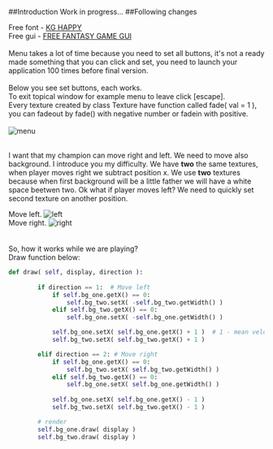 ##Introduction
Work in progress...
##Following changes

Free font - [KG HAPPY](http://www.fontspace.com/kimberly-geswein/kg-happy "KG HAPPY")<br />
Free gui - [FREE FANTASY GAME GUI](http://www.gameart2d.com/free-fantasy-game-gui.html "FREE FANTASY GAME GUI")<br /><br />
Menu takes a lot of time because you need to set all buttons, it's not a ready made something that you can click and set, you need to launch your application 100 times before final version.<br/><br/>
Below you see set buttons, each works.<br/>
To exit topical window for example menu to leave click [escape]. <br/>
Every texture created by class Texture have function called fade( val = 1 ), you can fadeout by fade() with negative number or fadein with positive.<br/><br/>
![menu](https://cloud.githubusercontent.com/assets/19840443/17998044/8f1e7b2a-6b72-11e6-965e-b39c9b23ee3c.png)<br/><br/>

I want that my champion can move right and left. We need to move also background. I introduce you my difficulty. We have **two** the same textures, when player moves right we subtract position x. We use **two** textures because when first background will be a little father we will have a white space beetwen two. Ok what if player moves left? We need to quickly set second texture on another position. <br/>

Move left.
![left](https://cloud.githubusercontent.com/assets/19840443/18232417/68b86d74-72cf-11e6-9ca1-a6424662bb25.png)<br/>
Move right.
![right](https://cloud.githubusercontent.com/assets/19840443/17999030/9c306490-6b77-11e6-975e-e6c572f1e0b4.png)<br/>
<br/><br/>
So, how it works while we are playing? <br/>
Draw function below: <br/>
```python
def draw( self, display, direction ):
		
		if direction == 1:	# Move left
			if self.bg_one.getX() == 0:
				self.bg_two.setX( -self.bg_two.getWidth() )
			elif self.bg_two.getX() == 0:
				self.bg_one.setX( -self.bg_one.getWidth() )

			self.bg_one.setX( self.bg_one.getX() + 1 )  # 1 - mean velocity, we can also add another variable
			self.bg_two.setX( self.bg_two.getX() + 1 )

		elif direction == 2: # Move right
			if self.bg_one.getX() == 0:
				self.bg_two.setX( self.bg_two.getWidth() )
			elif self.bg_two.getX() == 0:
				self.bg_one.setX( self.bg_one.getWidth() )
      
			self.bg_one.setX( self.bg_one.getX() - 1 )
			self.bg_two.setX( self.bg_two.getX() - 1 )

		# render
		self.bg_one.draw( display )
		self.bg_two.draw( display )
```
